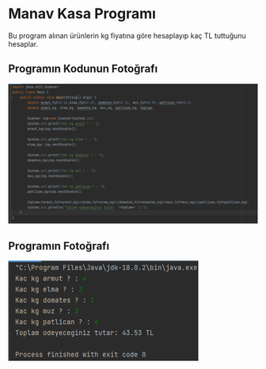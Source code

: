 # Manav Kasa Programı
Bu program alınan ürünlerin kg fiyatına göre hesaplayıp kaç TL tuttuğunu hesaplar.
## Programın Kodunun Fotoğrafı
![kodlar](images/kodlar.png)

## Programın Fotoğrafı
![program](images/program.png)
